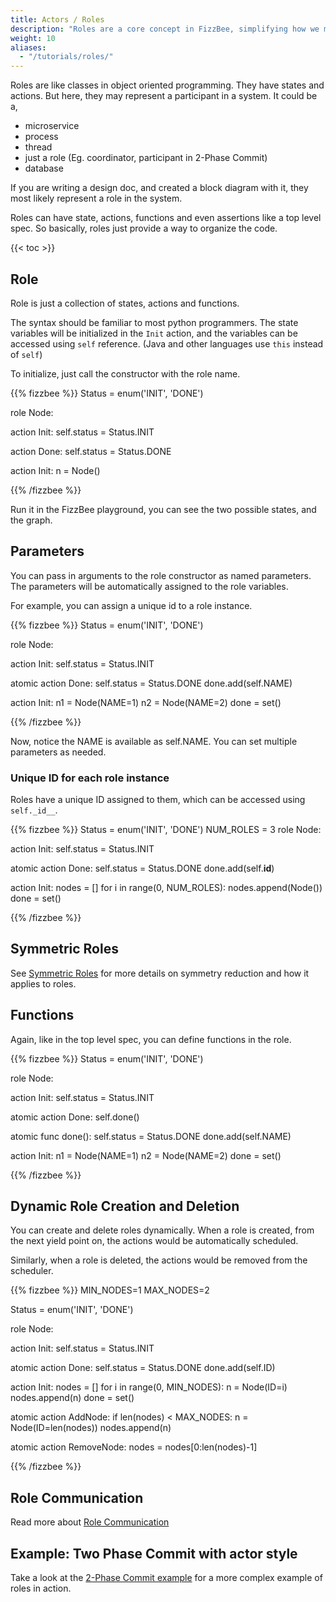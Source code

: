```yaml
---
title: Actors / Roles
description: "Roles are a core concept in FizzBee, simplifying how we model system participants like microservices, processes, and threads. Learn how to define roles, manage state, handle communication, and model dynamic behaviors."
weight: 10
aliases:
  - "/tutorials/roles/"
---
```


Roles are like classes in object oriented programming. They have states and actions.
But here, they may represent a participant in a system. It could be a, 
- microservice
- process
- thread
- just a role (Eg. coordinator, participant in 2-Phase Commit)
- database

If you are writing a design doc, and created a block diagram with it,
they most likely represent a role in the system.

Roles can have state, actions, functions and even assertions like
a top level spec. So basically, roles just provide a way to organize the code.


{{< toc >}}

## Role

Role is just a collection of states, actions and functions.

The syntax should be familiar to most python programmers.
The state variables will be initialized in the `Init` action,
and the variables can be accessed using `self` reference.
(Java and other languages use `this` instead of `self`)

To initialize, just call the constructor with the role name.


{{% fizzbee %}}
Status = enum('INIT', 'DONE')

role Node:

  action Init:
    self.status = Status.INIT

  action Done:
    self.status = Status.DONE

action Init:
  n = Node()

{{% /fizzbee %}}

Run it in the FizzBee playground, you can see the two possible states, and the graph.


## Parameters

You can pass in arguments to the role constructor as named parameters.
The parameters will be automatically assigned to the role variables.

For example, you can assign a unique id to a role instance.

{{% fizzbee %}}
Status = enum('INIT', 'DONE')

role Node:

  action Init:
    self.status = Status.INIT

  atomic action Done:
    self.status = Status.DONE
    done.add(self.NAME)

action Init:
  n1 = Node(NAME=1)
  n2 = Node(NAME=2)
  done = set()

{{% /fizzbee %}}

Now, notice the NAME is available as self.NAME. You can set multiple parameters as needed.

### Unique ID for each role instance
Roles have a unique ID assigned to them, which can be accessed using `self._id__`.

{{% fizzbee %}}
Status = enum('INIT', 'DONE')
NUM_ROLES = 3
role Node:

  action Init:
    self.status = Status.INIT

  atomic action Done:
    self.status = Status.DONE
    done.add(self.__id__)

action Init:
  nodes = []
  for i in range(0, NUM_ROLES):
    nodes.append(Node())
  done = set()

{{% /fizzbee %}}

## Symmetric Roles
See [Symmetric Roles](/tutorials/symmetry_reduction/#symmetric-roles) for more details
on symmetry reduction and how it applies to roles.

## Functions
Again, like in the top level spec, you can define functions in the role.

{{% fizzbee %}}
Status = enum('INIT', 'DONE')

role Node:

  action Init:
    self.status = Status.INIT

  atomic action Done:
    self.done()

  atomic func done():
    self.status = Status.DONE
    done.add(self.NAME)

action Init:
  n1 = Node(NAME=1)
  n2 = Node(NAME=2)
  done = set()

{{% /fizzbee %}}

## Dynamic Role Creation and Deletion

You can create and delete roles dynamically. When a role is created, 
from the next yield point on, the actions would be automatically scheduled.

Similarly, when a role is deleted, the actions would be removed from the scheduler.

{{% fizzbee %}}
MIN_NODES=1
MAX_NODES=2

Status = enum('INIT', 'DONE')

role Node:

  action Init:
    self.status = Status.INIT

  atomic action Done:
    self.status = Status.DONE
    done.add(self.ID)


action Init:
  nodes = []
  for i in range(0, MIN_NODES):
      n = Node(ID=i)
      nodes.append(n)
  done = set()

atomic action AddNode:
  if len(nodes) < MAX_NODES:
    n = Node(ID=len(nodes))
    nodes.append(n)

atomic action RemoveNode:
  nodes = nodes[0:len(nodes)-1]

{{% /fizzbee %}}

## Role Communication
Read more about [Role Communication](/tutorials/channels/)

## Example: Two Phase Commit with actor style
Take a look at the [2-Phase Commit example](/examples/two_phase_commit_actors/) for
a more complex example of roles in action.

